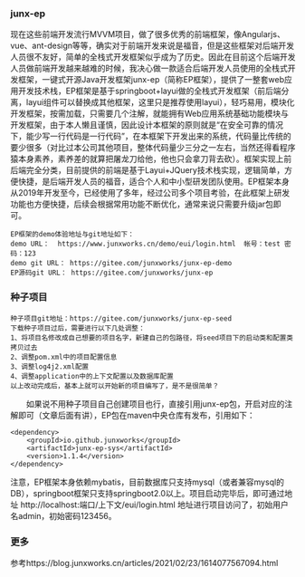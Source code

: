 ### junx-ep
现在这些前端开发流行MVVM项目，做了很多优秀的前端框架，像Angularjs、vue、ant-design等等，确实对于前端开发来说是福音，但是这些框架对后端开发人员很不友好，简单的全栈式开发框架似乎成为了历史。因此在目前这个后端开发人员做前端开发越来越难的时候，我决心做一款适合后端开发人员使用的全栈式开发框架，一键式开源Java开发框架junx-ep（简称EP框架），提供了一整套web应用开发技术栈，EP框架是基于springboot+layui做的全栈式开发框架（前后端分离，layui组件可以替换成其他框架，这里只是推荐使用layui），轻巧易用，模块化开发框架，按需加载，只需要几个注解，就能拥有Web应用系统基础功能模块与开发框架，由于本人懒且谨慎，因此设计本框架的原则就是“在安全可靠的情况下，能少写一行代码是一行代码”，在本框架下开发出来的系统，代码量比传统的要少很多（对比过本公司其他项目，整体代码量少三分之一左右，当然还得看程序猿本身素养，素养差的就算把屠龙刀给他，他也只会拿刀背去砍）。框架实现上前后端完全分类，目前提供的前端是基于Layui+JQuery技术栈实现，逻辑简单，方便快捷，是后端开发人员的福音，适合个人和中小型研发团队使用。EP框架本身从2019年开发至今，已经使用了多年，经过公司多个项目考验，在此框架上研发功能也方便快捷，后续会根据常用功能不断优化，通常来说只需要升级jar包即可。    

	EP框架的demo体验地址与git地址如下：
    demo URL：  https://www.junxworks.cn/demo/eui/login.html  帐号：test 密码：123
    demo git URL： https://gitee.com/junxworks/junx-ep-demo
    EP源码git URL： https://gitee.com/junxworks/junx-ep
    
### 种子项目    
    种子项目git地址：https://gitee.com/junxworks/junx-ep-seed
    下载种子项目过后，需要进行以下几处调整：
    1、将项目名修改成自己想要的项目名字，新建自己的包路径，将seed项目下的启动类和配置类拷贝过去
    2、调整pom.xml中的项目配置信息
    3、调整log4j2.xml配置
    4、调整application中的上下文配置以及数据库配置
    以上改动完成后，基本上就可以开始新的项目编写了，是不是很简单？
　　如果说不用种子项目自己创建项目也行，直接引用junx-ep包，开启对应的注解即可（文章后面有讲），EP包在maven中央仓库有发布，引用如下：

	<dependency>
		<groupId>io.github.junxworks</groupId>
		<artifactId>junx-ep-sys</artifactId>
		<version>1.1.4</version>
	</dependency>

注意，EP框架本身依赖mybatis，目前数据库只支持mysql（或者兼容mysql的DB），springboot框架只支持springboot2.0以上。项目启动完毕后，即可通过地址 http://localhost:端口/上下文/eui/login.html 地址进行项目访问了，初始用户名admin，初始密码123456。
### 更多
参考https://blog.junxworks.cn/articles/2021/02/23/1614077567094.html
